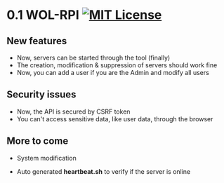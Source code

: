 # 0.1 WOL-RPI [![MIT License](https://img.shields.io/badge/License-MIT-green.svg)](https://choosealicense.com/licenses/mit/)
## New features

- Now, servers can be started through the tool  (finally)
- The creation, modification & suppression of servers should work fine
- Now, you can add a user if you are the Admin and modify all users
## Security issues

- Now, the API is secured by CSRF token
- You can't access sensitive data, like user data, through the browser
## More to come

- System modification

- Auto generated __heartbeat.sh__ to verify if the server is online
